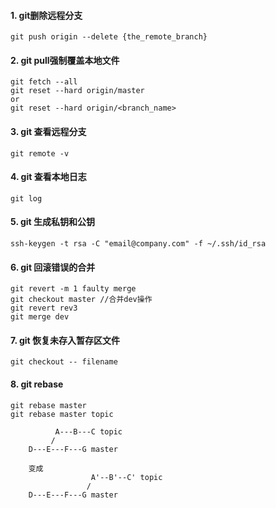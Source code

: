 #### 1. git删除远程分支
``` 
git push origin --delete {the_remote_branch}
```
#### 2. git pull强制覆盖本地文件
```
git fetch --all
git reset --hard origin/master
or 
git reset --hard origin/<branch_name>
```
#### 3. git 查看远程分支
```
git remote -v
```
#### 4. git 查看本地日志
```
git log
```
#### 5. git 生成私钥和公钥
```
ssh-keygen -t rsa -C "email@company.com" -f ~/.ssh/id_rsa
```
#### 6. git 回滚错误的合并
```
git revert -m 1 faulty merge
git checkout master //合并dev操作
git revert rev3
git merge dev 
```
#### 7. git 恢复未存入暂存区文件
```
git checkout -- filename
```

#### 8. git rebase
```
git rebase master
git rebase master topic

          A---B---C topic
         /
    D---E---F---G master
    
    变成
                  A'--B'--C' topic
                 /
    D---E---F---G master
```

